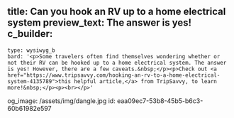 title: Can you hook an RV up to a home electrical system
preview_text: The answer is yes!
c_builder:
  - 
    type: wysiwyg_b
    bard: '<p>Some travelers often find themselves wondering whether or not their RV can be hooked up to a home electrical system. The answer is yes! However, there are a few caveats.&nbsp;</p><p>Check out <a href="https://www.tripsavvy.com/hooking-an-rv-to-a-home-electrical-system-4135789">this helpful article,</a> from TripSavvy, to learn more!&nbsp;</p><p><br></p>'
og_image: /assets/img/dangle.jpg
id: eaa09ec7-53b8-45b5-b6c3-60b61982e597
